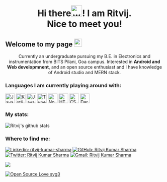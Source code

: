 <h1 align="center">Hi there<img alt="wave" src="https://emojis.slackmojis.com/emojis/images/1588177020/8809/wave_hello.gif?1588177020" width="35">! I am Ritvij.<br> Nice to meet you!</h1>


<h2>Welcome to my page <img src="https://emojis.slackmojis.com/emojis/images/1531849430/4246/blob-sunglasses.gif?1531849430" width="25" /></h2>

<p align="center">Currently an undergraduate pursuing my B.E. in Electronics and instrumentation from BITS Pilani, Goa campus. Interested in <b>Android and Web developmnent</b>, and an open source enthusiast and I have knowledge of Android studio and MERN stack.</p>

<h3>Languages I am currently playing around with:</h3>

<img alt="Java" src="https://img.shields.io/badge/-Java-orange?style=for-the-badge&logo=java" height="30">  <img alt="Kotlin" src="https://img.shields.io/badge/-Kotlin-071a52?style=for-the-badge&logo=kotlin" height="30">  <img alt="Javascript" src="https://img.shields.io/badge/-Javascript-000?style=for-the-badge&logo=javascript" height="30"> <img alt="Typescript" src="https://img.shields.io/badge/typescript%20-%23007ACC.svg?&style=for-the-badge&logo=typescript&logoColor=white" height="30">  <img alt="Nodejs" src="https://img.shields.io/badge/-Node-brightgreen?style=for-the-badge&logo=Node.js&logoColor=white" height="30"> <img alt="HTML5" src="https://img.shields.io/badge/html5%20-%23E34F26.svg?&style=for-the-badge&logo=html5&logoColor=white" height="30"> <img alt="CSS3" src="https://img.shields.io/badge/css3%20-%231572B6.svg?&style=for-the-badge&logo=css3&logoColor=white" height="30"> <img alt="Dart" src="https://img.shields.io/badge/dart-%230175C2.svg?&style=for-the-badge&logo=dart&logoColor=white" height="30">

<h3>My stats:</h3>

![Ritvij's github stats](https://github-readme-stats.vercel.app/api?username=ritvij14&show_icons=true&count_private=true&theme=tokyonight)

<h3>Where to find me:</h3>

[![Linkedin: ritvij-kumar-sharma](https://img.shields.io/badge/-Ritvij_Kumar_Sharma-blue?style=flat-square&logo=Linkedin&logoColor=white&link=https://www.linkedin.com/in/ritvij-kumar-sharma-1410-rks/)](https://www.linkedin.com/in/ritvij-kumar-sharma-1410-rks/)
[![GitHub: Ritvij Kumar Sharma](https://img.shields.io/github/followers/ritvij14?label=follow&style=social)](https://github.com/ritvij14)
[![Twitter: Ritvij Kumar Sharma](https://img.shields.io/twitter/follow/ritvij14_?style=social)](https://twitter.com/ritvij14_)
[![Gmail: Ritvij Kumar Sharma](https://img.shields.io/badge/gmail-%23D14836.svg?&style=plastic&logo=gmail&logoColor=white)](mailto:ritvij2001@gmail.com)

![](https://komarev.com/ghpvc/?username=ritvij14&label=PROFILE+VIEWS&style=plastic&color=blue)

[![Open Source Love svg3](https://badges.frapsoft.com/os/v3/open-source.svg?v=103)](https://github.com/ellerbrock/open-source-badges/)
